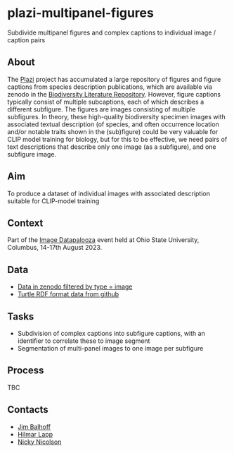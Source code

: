 # plazi-multipanel-figures
Subdivide multipanel figures and complex captions to individual image / caption pairs

## About

The [Plazi](https://plazi.org) project has accumulated a large repository of figures and figure captions from species description publications, which are available via zenodo in the [Biodiversity Literature Repository](https://zenodo.org/communities/biosyslit/). However, figure captions typically consist of multiple subcaptions, each of which describes a different subfigure. The figures are images consisting of multiple subfigures. In theory, these high-quality biodiversity specimen images with associated textual description (of species, and often occurrence location and/or notable traits shown in the (sub)figure) could be very valuable for CLIP model training for biology, but for this to be effective, we need pairs of text descriptions that describe only one image (as a subfigure), and one subfigure image.

## Aim

To produce a dataset of individual images with associated description suitable for CLIP-model training

## Context

Part of the [Image Datapalooza](https://github.com/Imageomics/Image-Datapalooza-2023) event held at Ohio State University, Columbus, 14-17th August 2023.

## Data

- [Data in zenodo filtered by type = image](https://zenodo.org/communities/biosyslit/search?type=image)
- [Turtle RDF format data from github](https://github.com/plazi/treatments-rdf)

## Tasks

- Subdivision of complex captions into subfigure captions, with an identifier to correlate these to image segment
- Segmentation of multi-panel images to one image per subfigure

## Process

TBC

## Contacts

- [Jim Balhoff](https://github.com/balhoff)
- [Hilmar Lapp](https://github.com/hlapp)
- [Nicky Nicolson](https://github.com/nickynicolson)
